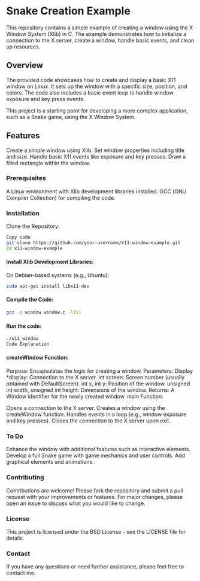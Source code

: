 # Snake Creation Example
This repository contains a simple example of creating a window using the X Window System (Xlib) in C. The example demonstrates how to initialize a connection to the X server, create a window, handle basic events, and clean up resources.

## Overview
The provided code showcases how to create and display a basic X11 window on Linux. It sets up the window with a specific size, position, and colors. The code also includes a basic event loop to handle window exposure and key press events.

This project is a starting point for developing a more complex application, such as a Snake game, using the X Window System.

## Features
Create a simple window using Xlib.
Set window properties including title and size.
Handle basic X11 events like exposure and key presses.
Draw a filled rectangle within the window.

### Prerequisites
A Linux environment with Xlib development libraries installed.
GCC (GNU Compiler Collection) for compiling the code.
### Installation
Clone the Repository:

```sh
Copy code
git clone https://github.com/your-username/x11-window-example.git
cd x11-window-example
```

#### Install Xlib Development Libraries:

On Debian-based systems (e.g., Ubuntu):

```sh
sudo apt-get install libx11-dev
```

#### Compile the Code:

```sh
gcc -o window window.c -lX11
```
#### Run the code:
```sh
./x11_window
Code Explanation
```

#### createWindow Function:

Purpose: Encapsulates the logic for creating a window.
Parameters:
Display *display: Connection to the X server.
int screen: Screen number (usually obtained with DefaultScreen).
int x, int y: Position of the window.
unsigned int width, unsigned int height: Dimensions of the window.
Returns: A Window identifier for the newly created window.
main Function:

Opens a connection to the X server.
Creates a window using the createWindow function.
Handles events in a loop (e.g., window exposure and key presses).
Closes the connection to the X server upon exit.

### To Do
Enhance the window with additional features such as interactive elements.
Develop a full Snake game with game mechanics and user controls.
Add graphical elements and animations.

### Contributing
Contributions are welcome! Please fork the repository and submit a pull request with your improvements or features. For major changes, please open an issue to discuss what you would like to change.

### License
This project is licensed under the BSD License - see the LICENSE file for details.

### Contact
If you have any questions or need further assistance, please feel free to contact me.

